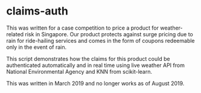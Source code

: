 # claims-auth

This was written for a case competition to price a product for weather-related risk in Singapore. Our product protects against surge pricing due to rain for ride-hailing services and comes in the form of coupons redeemable only in the event of rain.

This script demonstrates how the claims for this product could be authenticated automatically and in real time using live weather API from National Environmental Agency and KNN from scikit-learn.

This was written in March 2019 and no longer works as of August 2019.
